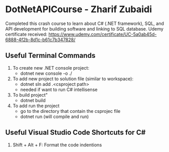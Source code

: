 # DotNetAPICourse - Zharif Zubaidi
Completed this crash course to learn about C# (.NET framework), SQL, and API development for building software and linking to SQL database.
Udemy certificate received: https://www.udemy.com/certificate/UC-5a0ab45d-6888-4f2b-8d1c-b61c7b347828/

## Useful Terminal Commands
1. To create new .NET console project: 
    - dotnet new console -o ./<projectName>
2. To add new project to solution file (similar to workspace):
    - dotnet sln add .\<csproject path>
    - needed if want to run C# intellisense
3. To build project"
    - dotnet build
4. To add run the project
    - go to the directory that contain the csprojec file
    - dotnet run (will compile and run)

## Useful Visual Studio Code Shortcuts for C#
1. Shift + Alt + F: Format the code indentions
